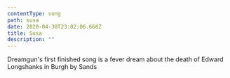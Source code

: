 ```yaml
---
contentType: song
path: susa
date: 2020-04-30T23:02:06.668Z
title: Susa
description: ""
---
```

Dreamgun's first finished song is a fever dream about the death of Edward Longshanks in Burgh by Sands 